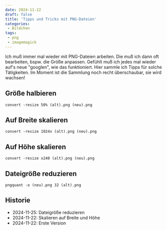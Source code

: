 ```yaml
---
date: 2024-11-22
draft: false
title: 'Tipps und Tricks mit PNG-Dateien'
categories:
 - Bildchen
tags:
 - png
 - imagemagick
---
```


<!--Tipps und Tricks mit PNG-Dateien-->
<!--=========================-->

Ich muß immer mal wieder mit PNG-Dateien
arbeiten. Die muß ich dann oft bearbeiten, bspw.
die Größe anpassen. Gefühlt muß ich jedes mal
wieder auf's neue "googlen", wie das funktioniert.
Hier sammle ich Tipps für solche Tätigkeiten.
Im Moment ist die Sammlung noch recht überschaubar,
sie wird wachsen!

<!--more-->

Größe halbieren
---------------

`convert -resize 50% (alt).png (neu).png`

Auf Breite skalieren
--------------------

`convert -resize 1024x (alt).png (neu).png`

Auf Höhe skalieren
------------------

`convert -resize x240 (alt).png (neu).png`

Dateigröße reduzieren
---------------------

`pngquant -o (neu).png 32 (alt).png`

Historie
--------

- 2024-11-25: Dateigröße reduzieren
- 2024-11-22: Skalieren auf Breite und Höhe
- 2024-11-22: Erste Version
